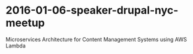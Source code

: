 # 2016-01-06-speaker-drupal-nyc-meetup
Microservices Architecture for Content Management Systems using AWS Lambda
